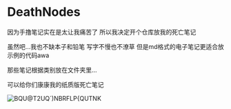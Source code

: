 # DeathNodes

因为手撸笔记实在是太让我痛苦了 所以我决定开个仓库放我的死亡笔记

虽然吧...我也不缺本子和铅笔 写字不慢也不潦草 但是md格式的电子笔记更适合放示例的代码awa

那些笔记根据类别放在文件夹里...

可以给你们康康我的纸质版死亡笔记


![BQU@T2UQ`)NBRFLP{QUTNK](https://github.com/OWALabuy/DeathNodes/assets/134919443/95f36059-abc0-40d7-9b4a-782664f941df)
